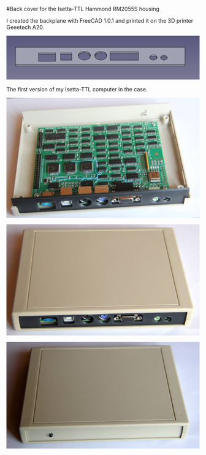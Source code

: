 #Back cover for the Isetta-TTL Hammond RM2055S housing

I created the backplane with FreeCAD 1.0.1 and printed it on the 3D printer Geeetech A20.

![printed back](/pic/isetta-back.jpg)

The first version of my Isetta-TTL computer in the case.

![open case](/pic/pic1.jpg)

![from behind](/pic/pic2.jpg)

![from the front](/pic/pic3.jpg)

